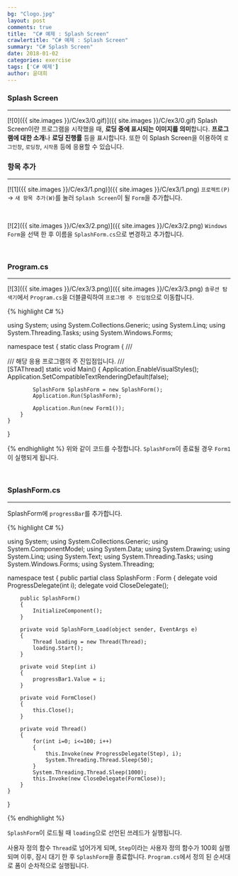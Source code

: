 ```yaml
---
bg: "Clogo.jpg"
layout: post
comments: true
title:  "C# 예제 : Splash Screen"
crawlertitle: "C# 예제 : Splash Screen"
summary: "C# Splash Screen"
date: 2018-01-02
categories: exercise
tags: ['C# 예제']
author: 윤대희
---
```

### Splash Screen ###
----------
[![0]({{ site.images }}/C/ex3/0.gif)]({{ site.images }}/C/ex3/0.gif)
Splash Screen이란 프로그램을 시작했을 때, **로딩 중에 표시되는 이미지를 의미**합니다. **프로그램에 대한 소개**나 **로딩 진행률** 등을 표시합니다. 또한 이 Splash Screen을 이용하여 `로그인창`, `로딩창`, `시작폼` 등에 응용할 수 있습니다.


### 항목 추가 ###
----------
[![1]({{ site.images }}/C/ex3/1.png)]({{ site.images }}/C/ex3/1.png)
`프로젝트(P)` → `새 항목 추가(W)`를 눌러 `Splash Screen`이 될 `Form`을 추가합니다.

<br>

[![2]({{ site.images }}/C/ex3/2.png)]({{ site.images }}/C/ex3/2.png)
`Windows Form`을 선택 한 후 이름을 `SplashForm.cs`으로 변경하고 추가합니다.

<br>

### Program.cs ###
----------
[![3]({{ site.images }}/C/ex3/3.png)]({{ site.images }}/C/ex3/3.png)
`솔루션 탐색기`에서 `Program.cs`을 더블클릭하여 `프로그램 주 진입점`으로 이동합니다.

{% highlight C# %}

using System;
using System.Collections.Generic;
using System.Linq;
using System.Threading.Tasks;
using System.Windows.Forms;

namespace test
{
    static class Program
    {
        /// <summary>
        /// 해당 응용 프로그램의 주 진입점입니다.
        /// </summary>
        [STAThread]
        static void Main()
        {
            Application.EnableVisualStyles();
            Application.SetCompatibleTextRenderingDefault(false);

            SplashForm SplashForm = new SplashForm();
            Application.Run(SplashForm);

            Application.Run(new Form1());
        }
    }
}

{% endhighlight %}
위와 같이 코드를 수정합니다. `SplashForm`이 종료될 경우 `Form1`이 실행되게 됩니다.

<br>

### SplashForm.cs ###
----------
SplashForm에 `progressBar`를 추가합니다.

{% highlight C# %}

using System;
using System.Collections.Generic;
using System.ComponentModel;
using System.Data;
using System.Drawing;
using System.Linq;
using System.Text;
using System.Threading.Tasks;
using System.Windows.Forms;
using System.Threading;

namespace test
{
    public partial class SplashForm : Form
    {
        delegate void ProgressDelegate(int i);
        delegate void CloseDelegate();

        public SplashForm()
        {
            InitializeComponent();
        }

        private void SplashForm_Load(object sender, EventArgs e)
        {
            Thread loading = new Thread(Thread);
            loading.Start();
        }

        private void Step(int i)
        {
            progressBar1.Value = i;
        }

        private void FormClose()
        {
            this.Close();
        }

        private void Thread()
        {
            for(int i=0; i<=100; i++)
            {
                this.Invoke(new ProgressDelegate(Step), i);
                System.Threading.Thread.Sleep(50);
            }
            System.Threading.Thread.Sleep(1000);
            this.Invoke(new CloseDelegate(FormClose));
        }
    }
}

{% endhighlight %}

`SplashForm`이 로드될 때 `loading`으로 선언된 쓰레드가 실행됩니다.

사용자 정의 함수 `Thread`로 넘어가게 되며, `Step`이라는 사용자 정의 함수가 100회 실행되며 이후, 잠시 대기 한 후 `SplashForm`을 종료합니다. `Program.cs`에서 정의 된 순서대로 폼이 순차적으로 실행됩니다.

